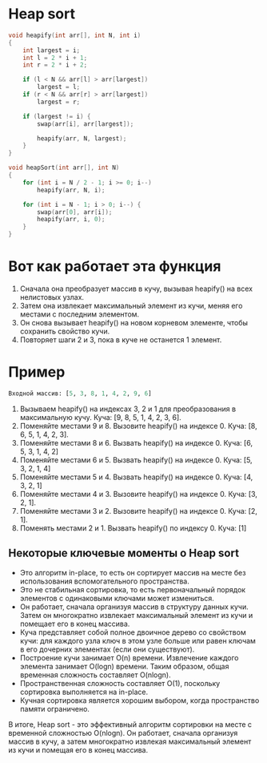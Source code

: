 # Heap sort
```cpp
void heapify(int arr[], int N, int i)
{
    int largest = i;
    int l = 2 * i + 1;
    int r = 2 * i + 2;

    if (l < N && arr[l] > arr[largest])
        largest = l;
    if (r < N && arr[r] > arr[largest])
        largest = r;

    if (largest != i) {
        swap(arr[i], arr[largest]);

        heapify(arr, N, largest);
    }
}

void heapSort(int arr[], int N)
{
    for (int i = N / 2 - 1; i >= 0; i--)
        heapify(arr, N, i);

    for (int i = N - 1; i > 0; i--) {
        swap(arr[0], arr[i]);
        heapify(arr, i, 0);
    }
}
```

# Вот как работает эта функция

1. Сначала она преобразует массив в кучу, вызывая heapify() на всех нелистовых узлах.
2. Затем она извлекает максимальный элемент из кучи, меняя его местами с последним элементом.
3. Он снова вызывает heapify() на новом корневом элементе, чтобы сохранить свойство кучи.
4. Повторяет шаги 2 и 3, пока в куче не останется 1 элемент.

# Пример
```py
Входной массив: [5, 3, 8, 1, 4, 2, 9, 6]
```
1. Вызываем heapify() на индексах 3, 2 и 1 для преобразования в максимальную кучу. Куча: [9, 8, 5, 1, 4, 2, 3, 6].
2. Поменяйте местами 9 и 8. Вызовите heapify() на индексе 0. Куча: [8, 6, 5, 1, 4, 2, 3].
3. Поменяйте местами 8 и 6. Вызвать heapify() на индексе 0. Куча: [6, 5, 3, 1, 4, 2]
4. Поменяйте местами 6 и 5. Вызвать heapify() на индексе 0. Куча: [5, 3, 2, 1, 4]
5. Поменяйте местами 5 и 4. Вызвать heapify() на индексе 0. Куча: [4, 3, 2, 1]
6. Поменяйте местами 4 и 3. Вызовите heapify() на индексе 0. Куча: [3, 2, 1].
7. Поменяйте местами 3 и 2. Вызовите heapify() на индексе 0. Куча: [2, 1].
8. Поменять местами 2 и 1. Вызвать heapify() по индексу 0. Куча: [1]

## Некоторые ключевые моменты о Heap sort

- Это алгоритм in-place, то есть он сортирует массив на месте без использования вспомогательного пространства.
- Это не стабильная сортировка, то есть первоначальный порядок элементов с одинаковыми ключами может измениться.
- Он работает, сначала организуя массив в структуру данных кучи. Затем он многократно извлекает максимальный элемент из кучи и помещает его в конец массива.
- Куча представляет собой полное двоичное дерево со свойством кучи: для каждого узла ключ в этом узле больше или равен ключам в его дочерних элементах (если они существуют).
- Построение кучи занимает O(n) времени. Извлечение каждого элемента занимает O(logn) времени. Таким образом, общая временная сложность составляет O(nlogn).
- Пространственная сложность составляет O(1), поскольку сортировка выполняется на in-place.
- Кучная сортировка является хорошим выбором, когда пространство памяти ограничено.

В итоге, Heap sort - это эффективный алгоритм сортировки на месте с временной сложностью O(nlogn). Он работает, сначала организуя массив в кучу, а затем многократно извлекая максимальный элемент из кучи и помещая его в конец массива.
